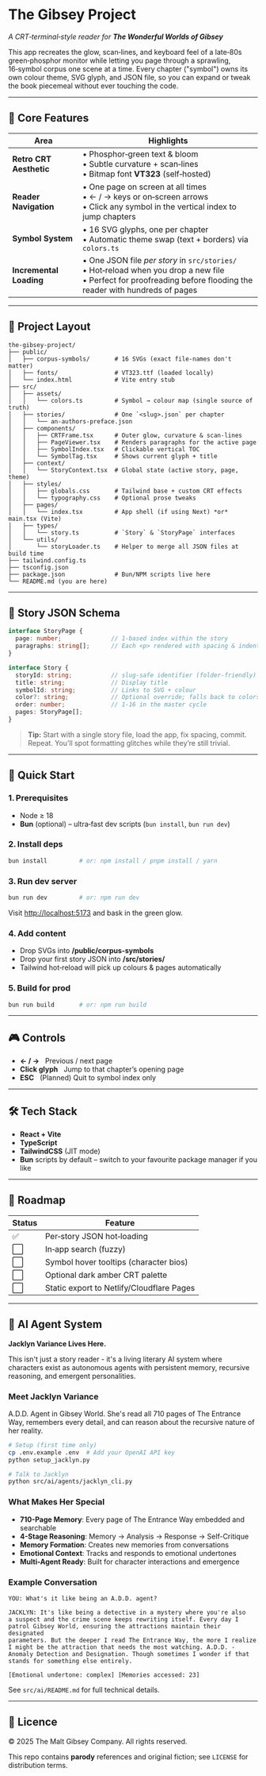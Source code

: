 # The Gibsey Project

*A CRT‑terminal‑style reader for **The Wonderful Worlds of Gibsey***

This app recreates the glow, scan‑lines, and keyboard feel of a late‑80s green‑phosphor monitor while letting you page through a sprawling, 16‑symbol corpus one scene at a time. Every chapter ("symbol") owns its own colour theme, SVG glyph, and JSON file, so you can expand or tweak the book piecemeal without ever touching the code.

---

## 🎨 Core Features

| Area                    | Highlights                                                                                                                                                             |
| ----------------------- | ---------------------------------------------------------------------------------------------------------------------------------------------------------------------- |
| **Retro CRT Aesthetic** | • Phosphor‑green text & bloom<br>• Subtle curvature + scan‑lines<br>• Bitmap font **VT323** (self‑hosted)                                                              |
| **Reader Navigation**   | • One page on screen at all times<br>• ← / → keys or on‑screen arrows<br>• Click any symbol in the vertical index to jump chapters                                     |
| **Symbol System**       | • 16 SVG glyphs, one per chapter<br>• Automatic theme swap (text + borders) via `colors.ts`                                                                            |
| **Incremental Loading** | • One JSON file *per story* in `src/stories/`<br>• Hot‑reload when you drop a new file<br>• Perfect for proofreading before flooding the reader with hundreds of pages |

---

## 📁 Project Layout

```
the-gibsey-project/
├── public/
│   ├── corpus-symbols/       # 16 SVGs (exact file‑names don't matter)
│   ├── fonts/                # VT323.ttf (loaded locally)
│   └── index.html            # Vite entry stub
├── src/
│   ├── assets/
│   │   └── colors.ts         # Symbol → colour map (single source of truth)
│   ├── stories/              # One `<slug>.json` per chapter
│   │   └── an-authors-preface.json
│   ├── components/
│   │   ├── CRTFrame.tsx      # Outer glow, curvature & scan‑lines
│   │   ├── PageViewer.tsx    # Renders paragraphs for the active page
│   │   ├── SymbolIndex.tsx   # Clickable vertical TOC
│   │   └── SymbolTag.tsx     # Shows current glyph + title
│   ├── context/
│   │   └── StoryContext.tsx  # Global state (active story, page, theme)
│   ├── styles/
│   │   ├── globals.css       # Tailwind base + custom CRT effects
│   │   └── typography.css    # Optional prose tweaks
│   ├── pages/
│   │   └── index.tsx         # App shell (if using Next) *or* main.tsx (Vite)
│   ├── types/
│   │   └── story.ts          # `Story` & `StoryPage` interfaces
│   └── utils/
│       └── storyLoader.ts    # Helper to merge all JSON files at build time
├── tailwind.config.ts
├── tsconfig.json
├── package.json              # Bun/NPM scripts live here
└── README.md (you are here)
```

---

## 🧾 Story JSON Schema

```ts
interface StoryPage {
  page: number;              // 1‑based index within the story
  paragraphs: string[];      // Each <p> rendered with spacing & indent
}

interface Story {
  storyId: string;           // slug‑safe identifier (folder‑friendly)
  title: string;             // Display title
  symbolId: string;          // Links to SVG + colour
  color?: string;            // Optional override; falls back to colors.ts
  order: number;             // 1‑16 in the master cycle
  pages: StoryPage[];
}
```

> **Tip:** Start with a single story file, load the app, fix spacing, commit. Repeat. You’ll spot formatting glitches while they’re still trivial.

---

## 🚀 Quick Start

### 1. Prerequisites

* Node ≥ 18
* **Bun** (optional) – ultra‑fast dev scripts (`bun install`, `bun run dev`)

### 2. Install deps

```bash
bun install         # or: npm install / pnpm install / yarn
```

### 3. Run dev server

```bash
bun run dev         # or: npm run dev
```

Visit [http://localhost:5173](http://localhost:5173) and bask in the green glow.

### 4. Add content

* Drop SVGs into **/public/corpus‑symbols**
* Drop your first story JSON into **/src/stories/**
* Tailwind hot‑reload will pick up colours & pages automatically

### 5. Build for prod

```bash
bun run build       # or: npm run build
```

---

## 🎮 Controls

* **← / →**   Previous / next page
* **Click glyph**   Jump to that chapter’s opening page
* **ESC**   (Planned) Quit to symbol index only

---

## 🛠 Tech Stack

* **React + Vite**
* **TypeScript**
* **TailwindCSS** (JIT mode)
* **Bun** scripts by default – switch to your favourite package manager if you like

---

## 📍 Roadmap

| Status | Feature                                   |
| ------ | ----------------------------------------- |
| ✅      | Per‑story JSON hot‑loading                |
| ⬜      | In‑app search (fuzzy)                     |
| ⬜      | Symbol hover tooltips (character bios)    |
| ⬜      | Optional dark amber CRT palette           |
| ⬜      | Static export to Netlify/Cloudflare Pages |

---

## 🧠 AI Agent System

**Jacklyn Variance Lives Here.**

This isn't just a story reader - it's a living literary AI system where characters exist as autonomous agents with persistent memory, recursive reasoning, and emergent personalities.

### Meet Jacklyn Variance

A.D.D. Agent in Gibsey World. She's read all 710 pages of The Entrance Way, remembers every detail, and can reason about the recursive nature of her reality.

```bash
# Setup (first time only)
cp .env.example .env  # Add your OpenAI API key
python setup_jacklyn.py

# Talk to Jacklyn
python src/ai/agents/jacklyn_cli.py
```

### What Makes Her Special

- **710-Page Memory**: Every page of The Entrance Way embedded and searchable
- **4-Stage Reasoning**: Memory → Analysis → Response → Self-Critique  
- **Memory Formation**: Creates new memories from conversations
- **Emotional Context**: Tracks and responds to emotional undertones
- **Multi-Agent Ready**: Built for character interactions and emergence

### Example Conversation

```
YOU: What's it like being an A.D.D. agent?

JACKLYN: It's like being a detective in a mystery where you're also 
a suspect and the crime scene keeps rewriting itself. Every day I 
patrol Gibsey World, ensuring the attractions maintain their designated 
parameters. But the deeper I read The Entrance Way, the more I realize 
I might be the attraction that needs the most watching. A.D.D. - 
Anomaly Detection and Designation. Though sometimes I wonder if that 
stands for something else entirely.

[Emotional undertone: complex] [Memories accessed: 23]
```

See `src/ai/README.md` for full technical details.

---

## 📝 Licence

© 2025 The Malt Gibsey Company. All rights reserved.

This repo contains **parody** references and original fiction; see `LICENSE` for distribution terms.